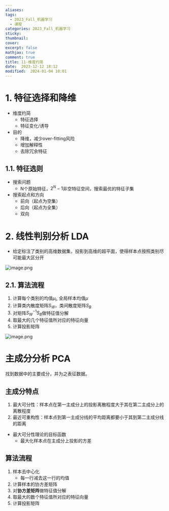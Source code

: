 ```yaml
---
aliases: 
tags:
  - 2023_Fall_机器学习
  - 课程
categories: 2023_Fall_机器学习
sticky:
thumbnail:
cover: 
excerpt: false
mathjax: true
comment: true
title: 11-维度约简
date:  2023-12-12 18:12
modified:  2024-01-04 10:01
---
```


# 1. 特征选择和降维

- 维度约简
	- 特征选择
	- 特征变化/诱导
- 目的
	- 降维，减少over-fitting风险
	- 增加解释性
	- 去除冗余特征

## 1.1. 特征选则

- 搜索问题
	- N个原始特征，$2^{N}-1$非空特征空间，搜索最优的特征子集
- 搜索起点和方向
	- 前向（起点为空集）
	- 后向（起点为全集）
	- 双向

# 2. 线性判别分析 LDA

- 给定标注了类别的高维数据集，投影到高维的超平面，使得样本点按照类别尽可能最大区分开

![image.png](https://chillcharlie-img.oss-cn-hangzhou.aliyuncs.com/image%2F2023%2F12%2F12%2F19-00-19-ce756b9b3984654e5776c026b3eff5c2-20231212190017-65425d.png)

## 2.1. 算法流程

1. 计算每个类别的均值$\mu_{i}$, 全局样本均值$\mu$  
2. 计算类内散度矩阵$S_W$，类间散度矩阵$S_B$  
3. 对矩阵$S_{W}^{-1}S_B$做特征值分解  
4. 取最大的几个特征值所对应的特征向量  
5. 计算投影矩阵

![image.png](https://chillcharlie-img.oss-cn-hangzhou.aliyuncs.com/image%2F2024%2F01%2F04%2F09-13-00-c9e519e8f613c18c498a4c9246fefdbf-20240104091259-16d2c2.png)

# 主成分分析 PCA

找到数据中的主要成分，并为之表征数据。

## 主成分特点

1. 最大可分性：样本点在第一主成分上的投影离散程度大于其在第二主成分上的离散程度
2. 最近可重构性：样本点到第一主成分线的平均距离都要小于其到第二主成分线的距离

- 最大可分性理论的目标函数
	- 最大化样本点在主成分上投影的方差

## 算法流程

1. 样本去中心化
	- 每一行减去这一行的均值
2. 计算样本的协方差矩阵
3. 对**协方差矩阵**做特征值分解
4. 取最大的数个特征值所对应的特征向量
5. 计算投影矩阵


